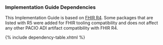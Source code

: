 ### Implementation Guide Dependencies

This Implementation Guide is based on [FHIR R4](http://hl7.org/fhir/R4/). Some packages that are listed with R5 were added for FHIR tooling compatibility and does not affect any other PACIO ADI artifact compatibility with FHIR R4.

{% include dependency-table.xhtml %}

